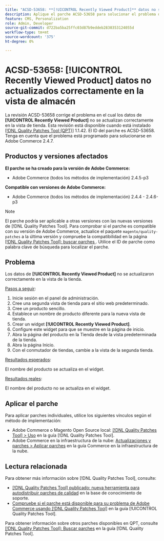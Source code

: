 ```yaml
---
title: "ACSD-53658: **[!UICONTROL Recently Viewed Product]** datos no se actualizaron correctamente en la vista de la tienda"
description: Aplique el parche ACSD-53658 para solucionar el problema de Adobe Commerce donde los datos de **[!UICONTROL Recently Viewed Product]** no se actualizan correctamente en la vista de la tienda.
feature: CMS, Personalization
role: Admin, Developer
source-git-commit: d722ba5ba25ffc03d87b9eddeb2830353124055d
workflow-type: tm+mt
source-wordcount: '375'
ht-degree: 0%

---
```


# ACSD-53658: **[!UICONTROL Recently Viewed Product]** datos no actualizados correctamente en la vista de almacén

La revisión ACSD-53658 corrige el problema en el cual los datos de **[!UICONTROL Recently Viewed Product]** no se actualizan correctamente en la vista de tienda. Esta revisión está disponible cuando está instalado [[!DNL Quality Patches Tool (QPT)]](https://experienceleague.adobe.com/en/docs/commerce-knowledge-base/kb/announcements/commerce-announcements/magento-quality-patches-released-new-tool-to-self-serve-quality-patches) 1.1.42. El ID del parche es ACSD-53658. Tenga en cuenta que el problema está programado para solucionarse en Adobe Commerce 2.4.7.

## Productos y versiones afectados

**El parche se ha creado para la versión de Adobe Commerce:**

* Adobe Commerce (todos los métodos de implementación) 2.4.5-p3

**Compatible con versiones de Adobe Commerce:**

* Adobe Commerce (todos los métodos de implementación) 2.4.4 - 2.4.6-p3

>[!NOTE]
>
>El parche podría ser aplicable a otras versiones con las nuevas versiones de [!DNL Quality Patches Tool]. Para comprobar si el parche es compatible con su versión de Adobe Commerce, actualice el paquete `magento/quality-patches` a la última versión y compruebe la compatibilidad en la página [[!DNL Quality Patches Tool]: buscar parches ](https://experienceleague.adobe.com/tools/commerce-quality-patches/index.html). Utilice el ID de parche como palabra clave de búsqueda para localizar el parche.

## Problema

Los datos de **[!UICONTROL Recently Viewed Product]** no se actualizaron correctamente en la vista de la tienda.

<u>Pasos a seguir</u>:

1. Inicie sesión en el panel de administración.
1. Cree una segunda vista de tienda para el sitio web predeterminado.
1. Cree un producto sencillo.
1. Establece un nombre de producto diferente para la nueva vista de tienda.
1. Crear un widget **[!UICONTROL Recently Viewed Product]**.
1. Configure este widget para que se muestre en la página de inicio.
1. Abra la página del producto en la Tienda desde la vista predeterminada de la tienda.
1. Abra la página Inicio.
1. Con el conmutador de tiendas, cambie a la vista de la segunda tienda.

<u>Resultados esperados</u>:

El nombre del producto se actualiza en el widget.

<u>Resultados reales</u>:

El nombre del producto no se actualiza en el widget.

## Aplicar el parche

Para aplicar parches individuales, utilice los siguientes vínculos según el método de implementación:

* Adobe Commerce o Magento Open Source local: [[!DNL Quality Patches Tool] > Uso](https://experienceleague.adobe.com/docs/commerce-operations/tools/quality-patches-tool/usage.html) en la guía [!DNL Quality Patches Tool].
* Adobe Commerce en la infraestructura de la nube: [Actualizaciones y parches > Aplicar parches](https://experienceleague.adobe.com/docs/commerce-cloud-service/user-guide/develop/upgrade/apply-patches.html) en la guía Commerce en la infraestructura de la nube.

## Lectura relacionada

Para obtener más información sobre [!DNL Quality Patches Tool], consulte:

* [[!DNL Quality Patches Tool] publicado: nueva herramienta para autodistribuir parches de calidad](https://experienceleague.adobe.com/en/docs/commerce-knowledge-base/kb/announcements/commerce-announcements/magento-quality-patches-released-new-tool-to-self-serve-quality-patches) en la base de conocimiento de soporte.
* [Compruebe si el parche está disponible para su problema de Adobe Commerce usando [!DNL Quality Patches Tool]](/help/tools/quality-patches-tool/patches-available-in-qpt/check-patch-for-magento-issue-with-magento-quality-patches.md) en la guía [!UICONTROL Quality Patches Tool].


Para obtener información sobre otros parches disponibles en QPT, consulte [[!DNL Quality Patches Tool]: Buscar parches](https://experienceleague.adobe.com/tools/commerce-quality-patches/index.html) en la guía [!DNL Quality Patches Tool].
